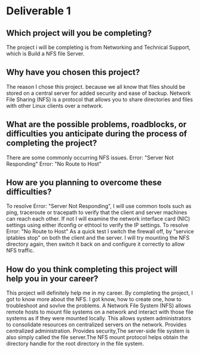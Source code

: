# Deliverable 1

## Which project will you be completing?
The project i will be completing is from Networking and Technical Support, which is Build a NFS file Server.
## Why have you chosen this project?
The reason I chose this project. because we all know that files should be stored on a central server for added security and ease of backup. Network File Sharing (NFS) is a protocol that allows you to share directories and files with other Linux clients over a network.
## What are the possible problems, roadblocks, or difficulties you anticipate during the process of completing the project?
There are some commonly occurring NFS issues. 
Error: "Server Not Responding"
Error: "No Route to Host"
## How are you planning to overcome these difficulties?
To resolve Error: "Server Not Responding", I will use common tools such as ping, traceroute or tracepath to verify that the client and server machines can reach each other. If not I will examine the network interface card (NIC) settings using either ifconfig or ethtool to verify the IP settings.
To resolve Error: "No Route to Host" As a quick test I switch the firewall off, by "service iptables stop" on both the client and the server. I will try mounting the NFS directory again, then switch it back on and configure it correctly to allow NFS traffic.
## How do you think completing this project will help you in your career?
This project will definitely help me in my career. By completing the project, I got to know more about the NFS. I got know, how to create one, how to troubleshoot and sovlve  the problems. A Network File System (NFS) allows remote hosts to mount file systems on a network and interact with those file systems as if they were mounted locally. This allows system administrators to consolidate resources on centralized servers on the network.  Provides centralized administration. Provides security,The server-side file system is also simply called the file server.The NFS mount protocol helps obtain the directory handle for the root directory in the file system.